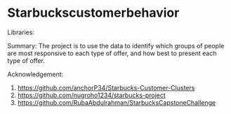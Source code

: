 # Starbuckscustomerbehavior

Libraries:

Summary: The project is to use the data to identify which groups of people are most responsive to each type of offer, and how best to present each type of offer.


Acknowledgement:
1. https://github.com/anchorP34/Starbucks-Customer-Clusters
2. https://github.com/nugroho1234/starbucks-project
3. https://github.com/RubaAbdulrahman/StarbucksCapstoneChallenge

